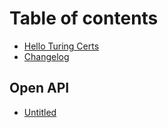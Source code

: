# Table of contents

* [Hello Turing Certs](README.md)
* [Changelog](changelog.md)

## Open API

* [Untitled](open-api/untitled.md)

